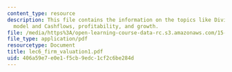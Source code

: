 ```yaml
---
content_type: resource
description: This file contains the information on the topics like Dividend discount
  model and Cashflows, profitability, and growth.
file: /media/https%3A/open-learning-course-data-rc.s3.amazonaws.com/15-414-financial-management-summer-2003/406a59e7e0e1f5cb9edc1cf2c6be284d_lec6_firm_valuation1.pdf
file_type: application/pdf
resourcetype: Document
title: lec6_firm_valuation1.pdf
uid: 406a59e7-e0e1-f5cb-9edc-1cf2c6be284d
---
```

